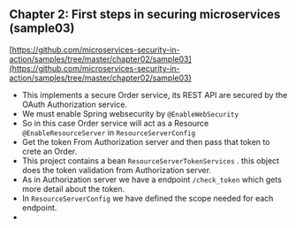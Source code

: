 ## Chapter 2: First steps in securing microservices (sample03)

[https://github.com/microservices-security-in-action/samples/tree/master/chapter02/sample03](https://github.com/microservices-security-in-action/samples/tree/master/chapter02/sample03)
- This implements a secure Order service, its REST API are secured by the OAuth Authorization service.
- We must enable Spring websecurity by `@EnableWebSecurity`
- So in this case Order service will act as a Resource `@EnableResourceServer` in `ResourceServerConfig`
- Get the token From Authorization server and then pass that token to crete an Order.
- This project contains a bean `ResourceServerTokenServices` . this object does the token validation from Authorization server.
- As in Authorization server we have a endpoint `/check_token` which gets more detail about the token.
- In `ResourceServerConfig` we have defined the scope needed for each endpoint.
- 
